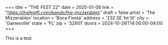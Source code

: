 +++
title = "THE FEST 22"
date = 2025-01-08
link = "https://thefestfl.com/bands/the-mizzerables"
draft = false
artist = 'The Mizzerables'
location = 'Boca Fiesta'
address = '232 SE 1st St'
city = 'Gainesville'
state = 'FL'
zip = '32601'
doors = 2024-10-26T14:00:00-04:00
+++

This is a test
